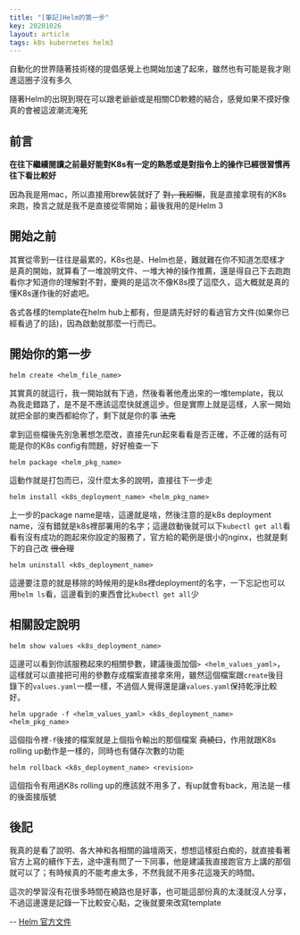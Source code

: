 ```yaml
---
title: "[筆記]Helm的第一步"
key: 20201026
layout: article
tags: k8s kubernetes helm3
---
```


自動化的世界隨著技術棧的提倡感覺上也開始加速了起來，雖然也有可能是我才剛進這圈子沒有多久

隨著Helm的出現到現在可以跟老爺爺或是相關CD軟體的結合，感覺如果不摸好像真的會被這波潮流淹死

<!--more-->

## 前言

**在往下繼續閱讀之前最好能對K8s有一定的熟悉或是對指令上的操作已經很習慣再往下看比較好**

因為我是用mac，所以直接用brew裝就好了 ~~對，我超懶~~，我是直接拿現有的K8s來跑，換言之就是我不是直接從零開始；最後我用的是Helm 3


## 開始之前

其實從零到一往往是最累的，K8s也是、Helm也是，難就難在你不知道怎麼樣才是真的開始，就算看了一堆說明文件、一堆大神的操作推薦，還是得自己下去跑跑看你才知道你的理解對不對，慶興的是這次不像K8s摸了這麼久，這大概就是真的懂K8s運作後的好處吧。

各式各樣的template在helm hub上都有，但是請先好好的看過官方文件(如果你已經看過了的話)，因為啟動就那麼一行而已。


## 開始你的第一步

`helm create <helm_file_name>`

其實真的就這行，我一開始就有下過，然後看著他產出來的一堆template，我以為我走錯路了，是不是不應該這麼快就進這步。但是實際上就是這樣，人家一開始就把全部的東西都給你了，剩下就是你的事 ~~法克~~

拿到這些檔後先別急著想怎麼改，直接先run起來看看是否正確，不正確的話有可能是你的K8s config有問題，好好檢查一下


`helm package <helm_pkg_name>`

這動作就是打包而已，沒什麼太多的說明，直接往下一步走


`helm install <k8s_deployment_name> <helm_pkg_name>`

上一步的package name是啥，這邊就是啥，然後注意的是k8s deployment name，沒有錯就是k8s裡部署用的名字；這邊啟動後就可以下`kubectl get all`看看有沒有成功的跑起來你設定的服務了，官方給的範例是很小的nginx，也就是剩下的自己改 ~~很合理~~


`helm uninstall <k8s_deployment_name>`

這邊要注意的就是移除的時候用的是k8s裡deployment的名字，一下忘記也可以用`helm ls`看，這邊看到的東西會比`kubectl get all`少


## 相關設定說明

`helm show values <k8s_deployment_name>`

這邊可以看到你該服務起來的相關參數，建議後面加個`> <helm_values_yaml>`，這樣就可以直接把可用的參數存成檔案直接拿來用，雖然這個檔案跟`create`後目錄下的`values.yaml`一模一樣，不過個人覺得還是讓`values.yaml`保持乾淨比較好。


`helm upgrade -f <helm_values_yaml> <k8s_deployment_name> <helm_pkg_name>`

這個指令裡`-f`後接的檔案就是上個指令輸出的那個檔案 ~~真繞口~~，作用就跟K8s rolling up動作是一樣的，同時也有儲存次數的功能


`helm rollback <k8s_deployment_name> <revision>`

這個指令有用過K8s rolling up的應該就不用多了，有up就會有back，用法是一樣的後面接版號


## 後記

我真的是看了說明、各大神和各相關的論壇兩天，想想這樣挺白痴的，就直接看著官方上寫的續作下去，途中還有問了一下同事，他是建議我直接跑官方上講的那個就可以了；有時候真的不能考慮太多，不然我就不用多花這幾天的時間。

這次的學習沒有花很多時間在繞路也是好事，也可能這部份真的太淺就沒人分享，不過這邊還是記錄一下比較安心點，之後就要來改寫template

--
[Helm 官方文件](https://helm.sh/docs/intro/using_helm/)
